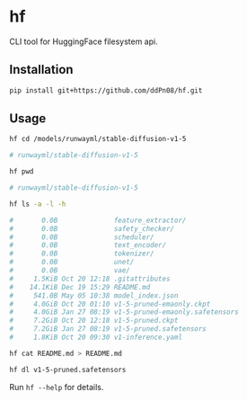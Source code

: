 # hf
CLI tool for HuggingFace filesystem api.

## Installation

```bash
pip install git+https://github.com/ddPn08/hf.git
```

## Usage

```bash
hf cd /models/runwayml/stable-diffusion-v1-5

# runwayml/stable-diffusion-v1-5
```

```bash
hf pwd

# runwayml/stable-diffusion-v1-5
```

```bash
hf ls -a -l -h

#       0.0B              feature_extractor/
#       0.0B              safety_checker/
#       0.0B              scheduler/
#       0.0B              text_encoder/
#       0.0B              tokenizer/
#       0.0B              unet/
#       0.0B              vae/
#     1.5KiB Oct 20 12:18 .gitattributes
#    14.1KiB Dec 19 15:29 README.md
#     541.0B May 05 10:38 model_index.json
#     4.0GiB Oct 20 01:10 v1-5-pruned-emaonly.ckpt
#     4.0GiB Jan 27 08:19 v1-5-pruned-emaonly.safetensors
#     7.2GiB Oct 20 12:18 v1-5-pruned.ckpt
#     7.2GiB Jan 27 08:19 v1-5-pruned.safetensors
#     1.8KiB Oct 20 09:30 v1-inference.yaml
```

```bash
hf cat README.md > README.md
```

```bash
hf dl v1-5-pruned.safetensors
```

Run `hf --help` for details.